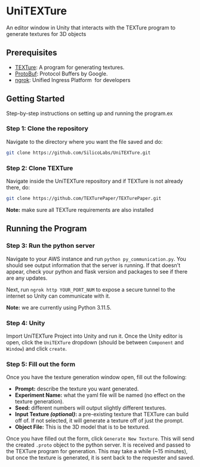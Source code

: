 # UniTEXTure

An editor window in Unity that interacts with the TEXTure program to generate textures for 3D objects

## Prerequisites

- [TEXTure](https://github.com/TEXTurePaper/TEXTurePaper): A program for generating textures.
- [ProtoBuf](https://protobuf.dev/): Protocol Buffers by Google.
- [ngrok](https://ngrok.com/): Unified Ingress Platform  for developers

## Getting Started

Step-by-step instructions on setting up and running the program.ex

### Step 1: Clone the repository
Navigate to the directory where you want the file saved and do:

```bash
git clone https://github.com/SilicoLabs/UniTEXTure.git
```

### Step 2: Clone TEXTure
Navigate inside the UniTEXTure repository and if TEXTure is not already there, do:
```bash
git clone https://github.com/TEXTurePaper/TEXTurePaper.git
```

**Note:** make sure all TEXTure requirements are also installed

## Running the Program

### Step 3: Run the python server
Navigate to your AWS instance and run `python py_communication.py`. You should see output information that the server is running. If that doesn't appear, check your python and flask version and packages to see if there are any updates.

Next, run `ngrok http YOUR_PORT_NUM` to expose a secure tunnel to the internet so Unity can communicate with it.

**Note:** we are currently using Python 3.11.5.

### Step 4: Unity
Import UniTEXTure Project into Unity and run it. Once the Unity editor is open, click the `UniTEXTure` dropdown (should be between `Component` and `Window`) and click `create`.

### Step 5: Fill out the form
Once you have the texture generation window open, fill out the following:

- **Prompt:** describe the texture you want generated.
- **Experiment Name:** what the yaml file will be named (no effect on the texture generation).
- **Seed:** different numbers will output slightly different textures.
- **Input Texture *(optional)*:** a pre-existing texture that TEXTure can build off of. If not selected, it will generate a texture off of just the prompt.
- **Object File:** This is the 3D model that is to be textured.

Once you have filled out the form, click `Generate New Texture`. This will send the created `.proto` object to the python server. It is received and passed to the TEXTure program for generation. This may take a while (~15 minutes), but once the texture is generated, it is sent back to the requester and saved.
